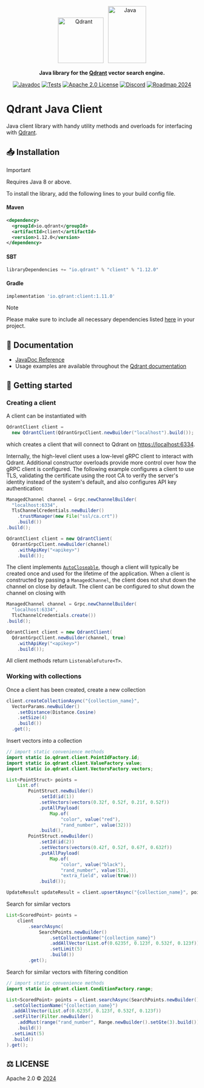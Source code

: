 <p align="center">
  <img height="120" src="https://github.com/qdrant/qdrant/raw/master/docs/logo.svg" alt="Qdrant">
  &nbsp;
  <img height="150" width="100" src="./resources/java-logo-small.svg" alt="Java">

</p>

<p align="center">
    <b>Java library for the <a href="https://github.com/qdrant/qdrant">Qdrant</a> vector search engine.</b>
</p>

<p align="center">
    <a href="https://qdrant.github.io/java-client"><img src="https://img.shields.io/badge/Docs-Javadoc%203.6.2-success" alt="Javadoc"></a>
    <a href="https://github.com/qdrant/java-client/actions/workflows/cd.yml"><img src="https://github.com/qdrant/java-client/actions/workflows/cd.yml/badge.svg?branch=master" alt="Tests"></a>
    <a href="https://github.com/qdrant/java-client/blob/master/LICENSE"><img src="https://img.shields.io/badge/License-Apache%202.0-success" alt="Apache 2.0 License"></a>
    <a href="https://qdrant.to/discord"><img src="https://img.shields.io/badge/Discord-Qdrant-5865F2.svg?logo=discord" alt="Discord"></a>
    <a href="https://qdrant.to/roadmap"><img src="https://img.shields.io/badge/Roadmap-2024-bc1439.svg" alt="Roadmap 2024"></a>
</p>

# Qdrant Java Client

Java client library with handy utility methods and overloads for interfacing with [Qdrant](https://qdrant.tech/).

## 📥 Installation

> [!IMPORTANT]  
> Requires Java 8 or above.

To install the library, add the following lines to your build config file.

#### Maven

```xml
<dependency>
  <groupId>io.qdrant</groupId>
  <artifactId>client</artifactId>
  <version>1.12.0</version>
</dependency>
```

#### SBT

```sbt
libraryDependencies += "io.qdrant" % "client" % "1.12.0"
```

#### Gradle

```gradle
implementation 'io.qdrant:client:1.11.0'
```

> [!NOTE]  
> Please make sure to include all necessary dependencies listed [here](https://central.sonatype.com/artifact/io.qdrant/client/dependencies) in your project.

## 📖 Documentation

- [JavaDoc Reference](https://qdrant.github.io/java-client/)
- Usage examples are available throughout the [Qdrant documentation](https://qdrant.tech/documentation/quick-start/)

## 🔌 Getting started

### Creating a client

A client can be instantiated with

```java
QdrantClient client = 
  new QdrantClient(QdrantGrpcClient.newBuilder("localhost").build());
```

which creates a client that will connect to Qdrant on <https://localhost:6334>.

Internally, the high-level client uses a low-level gRPC client to interact with
Qdrant. Additional constructor overloads provide more control over how the gRPC
client is configured. The following example configures a client to use TLS,
validating the certificate using the root CA to verify the server's identity
instead of the system's default, and also configures API key authentication:

```java
ManagedChannel channel = Grpc.newChannelBuilder(
  "localhost:6334",
  TlsChannelCredentials.newBuilder()
    .trustManager(new File("ssl/ca.crt"))
    .build())
.build();

QdrantClient client = new QdrantClient(
  QdrantGrpcClient.newBuilder(channel)
    .withApiKey("<apikey>")
    .build());
```

The client implements [`AutoCloseable`](https://docs.oracle.com/javase/8/docs/api/java/lang/AutoCloseable.html),
though a client will typically be created once and used for the lifetime of the
application. When a client is constructed by passing a `ManagedChannel`, the
client does not shut down the channel on close by default. The client can be
configured to shut down the channel on closing with

```java
ManagedChannel channel = Grpc.newChannelBuilder(
  "localhost:6334", 
  TlsChannelCredentials.create())
.build();

QdrantClient client = new QdrantClient(
  QdrantGrpcClient.newBuilder(channel, true)
    .withApiKey("<apikey>")
    .build());
```

All client methods return `ListenableFuture<T>`.

### Working with collections

Once a client has been created, create a new collection

```java
client.createCollectionAsync("{collection_name}",
  VectorParams.newBuilder()
    .setDistance(Distance.Cosine)
    .setSize(4)
    .build())
  .get();
```

Insert vectors into a collection

```java
// import static convenience methods
import static io.qdrant.client.PointIdFactory.id;
import static io.qdrant.client.ValueFactory.value;
import static io.qdrant.client.VectorsFactory.vectors;

List<PointStruct> points =
    List.of(
        PointStruct.newBuilder()
            .setId(id(1))
            .setVectors(vectors(0.32f, 0.52f, 0.21f, 0.52f))
            .putAllPayload(
                Map.of(
                    "color", value("red"),
                    "rand_number", value(32)))
            .build(),
        PointStruct.newBuilder()
            .setId(id(2))
            .setVectors(vectors(0.42f, 0.52f, 0.67f, 0.632f))
            .putAllPayload(
                Map.of(
                    "color", value("black"),
                    "rand_number", value(53),
                    "extra_field", value(true)))
            .build());

UpdateResult updateResult = client.upsertAsync("{collection_name}", points).get();
```

Search for similar vectors

```java
List<ScoredPoint> points =
    client
        .searchAsync(
            SearchPoints.newBuilder()
                .setCollectionName("{collection_name}")
                .addAllVector(List.of(0.6235f, 0.123f, 0.532f, 0.123f))
                .setLimit(5)
                .build())
        .get();
```

Search for similar vectors with filtering condition

```java
// import static convenience methods
import static io.qdrant.client.ConditionFactory.range;

List<ScoredPoint> points = client.searchAsync(SearchPoints.newBuilder()
  .setCollectionName("{collection_name}")
  .addAllVector(List.of(0.6235f, 0.123f, 0.532f, 0.123f))
  .setFilter(Filter.newBuilder()
    .addMust(range("rand_number", Range.newBuilder().setGte(3).build()))
    .build())
  .setLimit(5)
  .build()
).get();
```

## ⚖️ LICENSE

Apache 2.0 © [2024](https://github.com/qdrant/java-client/blob/master/LICENSE)
